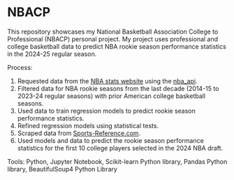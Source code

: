 # NBACP
This repository showcases my National Basketball Association College to Professional (NBACP) personal project.
My project uses professional and college basketball data to predict NBA rookie season performance statistics in the 2024-25 regular season. 

Process:
1. Requested data from the [NBA stats website](https://www.nba.com/stats) using the [nba_api](https://github.com/swar/nba_api).
2. Filtered data for NBA rookie seasons from the last decade (2014-15 to 2023-24 regular seasons) with prior American college basketball seasons.
3. Used data to train regression models to predict rookie season performance statistics.
4. Refined regression models using statistical tests.
5. Scraped data from [Sports-Reference.com](https://www.sports-reference.com/).
6. Used models and data to predict the rookie season performance statistics for the first 10 college players selected in the 2024 NBA draft.

Tools: Python, Jupyter Notebook, Scikit-learn Python library, Pandas Python library, BeautifulSoup4 Python Library 
